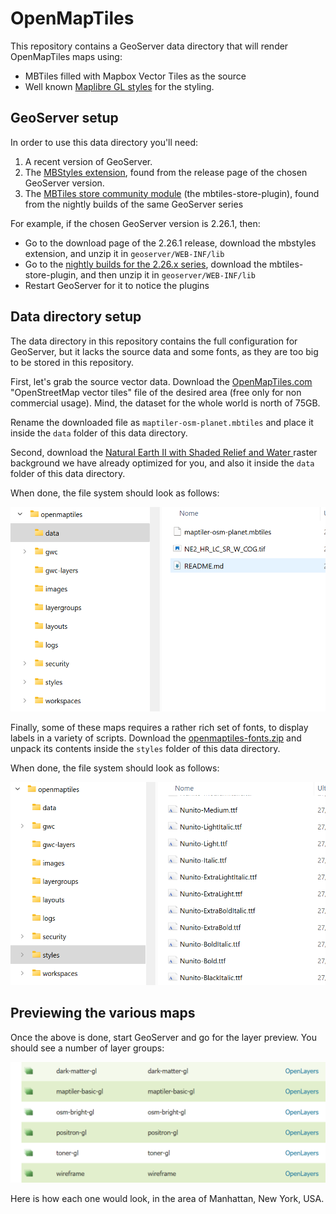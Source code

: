 # OpenMapTiles

This repository contains a GeoServer data directory that will render OpenMapTiles maps using:
* MBTiles filled with Mapbox Vector Tiles as the source
* Well known [Maplibre GL styles](https://maplibre.org/maplibre-style-spec/) for the styling.

## GeoServer setup

In order to use this data directory you'll need:

1. A recent version of GeoServer.
2. The [MBStyles extension](https://docs.geoserver.org/stable/en/user/styling/mbstyle/installing.html), found from the release page of the chosen GeoServer version.
3. The [MBTiles store community module](https://docs.geoserver.org/stable/en/user/community/mbtiles/installing.html) (the mbtiles-store-plugin), found from the nightly builds of the same GeoServer series

For example, if the chosen GeoServer version is 2.26.1, then:
* Go to the download page of the 2.26.1 release, download the mbstyles extension, and unzip it in ``geoserver/WEB-INF/lib``
* Go to the [nightly builds for the 2.26.x series](https://build.geoserver.org/geoserver/2.26.x/community-latest/), download the mbtiles-store-plugin, and then unzip it in ``geoserver/WEB-INF/lib``
* Restart GeoServer for it to notice the plugins

## Data directory setup

The data directory in this repository contains the full configuration for GeoServer, but it lacks the source data and some fonts, as they are too big to be stored in this repository.

First, let's grab the source vector data. Download the [OpenMapTiles.com](https://openmaptiles.com/downloads/planet/) "OpenStreetMap vector tiles" file of the desired area (free only for non commercial usage).
Mind, the dataset for the whole world is north of 75GB.

Rename the downloaded file as ``maptiler-osm-planet.mbtiles`` and place it inside the ``data`` folder of this data directory.

Second, download the [Natural Earth II with Shaded Relief and Water
](https://www.dropbox.com/scl/fi/o6vj1qrsi7b9v7mu6tlf1/NE2_HR_LC_SR_W_COG.tif?rlkey=wgbd8yytqhdr8g5c7q5q74lry&st=dld4sb3e&dl=1) raster background we have already optimized for you, and also it inside the ``data`` folder of this data directory.

When done, the file system should look as follows:

![](images/data.png)

Finally, some of these maps requires a rather rich set of fonts, to display labels in a variety of scripts. Download the [openmaptiles-fonts.zip](https://www.dropbox.com/scl/fi/o6vj1qrsi7b9v7mu6tlf1/NE2_HR_LC_SR_W_COG.tif?rlkey=wgbd8yytqhdr8g5c7q5q74lry&st=bicwwybk&dl=1) and unpack its contents inside the ``styles`` folder of this data directory. 

When done, the file system should look as follows:

![](images/fonts.png)

## Previewing the various maps

Once the above is done, start GeoServer and go for the layer preview.
You should see a number of layer groups:

![](images/preview.png)

Here is how each one would look, in the area of Manhattan, New York, USA.

